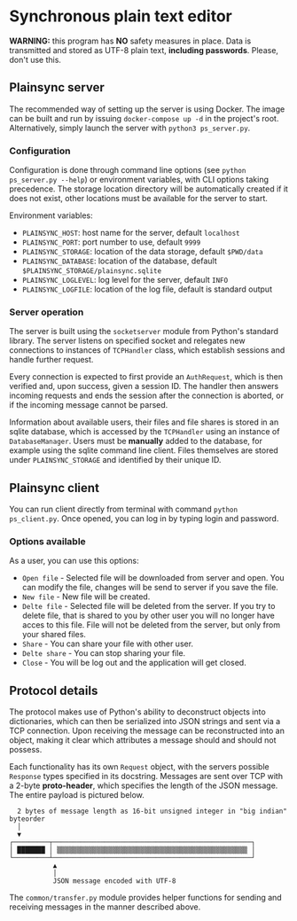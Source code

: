 # Synchronous plain text editor
**WARNING:** this program has **NO** safety measures in place. Data is transmitted and stored as UTF-8 plain text,
**including passwords**. Please, don't use this.

## Plainsync server
The recommended way of setting up the server is using Docker. The image can be built and run by issuing `docker-compose
up -d` in the project's root. Alternatively, simply launch the server with `python3 ps_server.py`.

### Configuration
Configuration is done through command line options (see `python ps_server.py --help`) or environment variables, with
CLI options taking precedence. The storage location directory will be automatically created if it does not
exist, other locations must be available for the server to start.

Environment variables:
- `PLAINSYNC_HOST`: host name for the server, default `localhost`
- `PLAINSYNC_PORT`: port number to use, default `9999`
- `PLAINSYNC_STORAGE`: location of the data storage, default `$PWD/data`
- `PLAINSYNC_DATABASE`: location of the database, default `$PLAINSYNC_STORAGE/plainsync.sqlite`
- `PLAINSYNC_LOGLEVEL`: log level for the server, default `INFO`
- `PLAINSYNC_LOGFILE`: location of the log file, default is standard output

### Server operation
The server is built using the `socketserver` module from Python's standard library. The server listens on specified
socket and relegates new connections to instances of `TCPHandler` class, which establish sessions and handle further
request.

Every connection is expected to first provide an `AuthRequest`, which is then verified and, upon success, given a
session ID. The handler then answers incoming requests and ends the session after the connection is aborted, or if the
incoming message cannot be parsed.

Information about available users, their files and file shares is stored in an sqlite database, which is accessed by the
`TCPHandler` using an instance of `DatabaseManager`. Users must be **manually** added to the database, for example using
the sqlite command line client. Files themselves are stored under `PLAINSYNC_STORAGE` and identified by their unique ID.

## Plainsync client
You can run client directly from terminal with command `python ps_client.py`. Once opened, you can log in by typing login and password.

### Options available
As a user, you can use this options:
- `Open file` - Selected file will be downloaded from server and open. You can modify the file, changes will be send to server if you save the file.
- `New file` - New file will be created.
- `Delte file` - Selected file will be deleted from the server. If you try to delete file, that is shared to you by other user you will no longer have acces to this file.
File will not be deleted from the server, but only from your shared files.
- `Share` - You can share your file with other user.
- `Delte share` - You can stop sharing your file.
- `Close` - You will be log out and the application will get closed.
## Protocol details
The protocol makes use of Python's ability to deconstruct objects into dictionaries, which can then be serialized into
JSON strings and sent via a TCP connection. Upon receiving the message can be reconstructed into an object, making it
clear which attributes a message should and should not possess.

Each functionality has its own `Request` object, with the servers possible `Response` types specified in its docstring.
Messages are sent over TCP with a 2-byte **proto-header**, which specifies the length of the JSON message. The
entire payload is pictured below.
```none
  2 bytes of message length as 16-bit unsigned integer in "big indian" byteorder
  │
  ▼
┌─────────┬──────────────────────────────────────────────────┐
│ ███████ │ ▒▒▒▒▒▒▒▒▒▒▒▒▒▒▒▒▒▒▒▒▒▒▒▒▒▒▒▒▒▒▒▒▒▒▒▒▒▒▒▒▒▒▒▒▒▒▒▒ │
└─────────┴──────────────────────────────────────────────────┘
           ▲
           │
           JSON message encoded with UTF-8
```

The `common/transfer.py` module provides helper functions for sending and receiving messages in the manner described
above.
